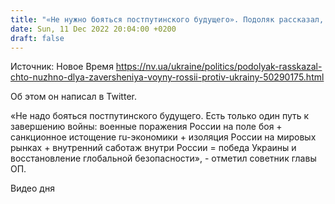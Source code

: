 ```yaml
---
title: "«Не нужно бояться постпутинского будущего». Подоляк рассказал, что нужно для завершения войны России против Украины"
date: Sun, 11 Dec 2022 20:04:00 +0200
draft: false
---
```

Источник: Новое Время https://nv.ua/ukraine/politics/podolyak-rasskazal-chto-nuzhno-dlya-zaversheniya-voyny-rossii-protiv-ukrainy-50290175.html


Об этом он написал в Twitter.

«Не надо бояться постпутинского будущего. Есть только один путь к завершению войны: военные поражения России на поле боя + санкционное истощение ru-экономики + изоляция России на мировых рынках + внутренний саботаж внутри России = победа Украины и восстановление глобальной безопасности», - отметил советник главы ОП.

 Видео дня   
